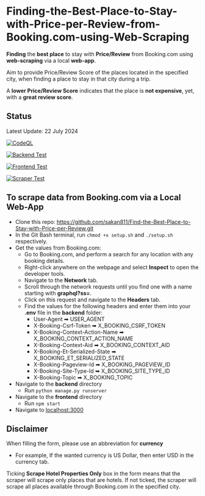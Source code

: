 # Finding-the-Best-Place-to-Stay-with-Price-per-Review-from-Booking.com-using-Web-Scraping
**Finding** the **best place** to stay with **Price/Review** from Booking.com using **web-scraping** via a local **web-app**.

Aim to provide Price/Review Score of the places located in the specified city,
when finding a place to stay in that city during a trip.  

A **lower Price/Review Score** indicates that the place is **not expensive**, yet, with a **great review score**.   

## Status
Latest Update: 22 July 2024

[![CodeQL](https://github.com/sakan811/Find-the-Best-Place-to-Stay-with-Price-per-Review/actions/workflows/codeql.yml/badge.svg)](https://github.com/sakan811/Find-the-Best-Place-to-Stay-with-Price-per-Review/actions/workflows/codeql.yml)  

[![Backend Test](https://github.com/sakan811/Find-the-Best-Place-to-Stay-with-Price-per-Review/actions/workflows/backend-test.yml/badge.svg)](https://github.com/sakan811/Find-the-Best-Place-to-Stay-with-Price-per-Review/actions/workflows/backend-test.yml)

[![Frontend Test](https://github.com/sakan811/Find-the-Best-Place-to-Stay-with-Price-per-Review/actions/workflows/frontend-test.yml/badge.svg)](https://github.com/sakan811/Find-the-Best-Place-to-Stay-with-Price-per-Review/actions/workflows/frontend-test.yml)

[![Scraper Test](https://github.com/sakan811/Find-the-Best-Place-to-Stay-with-Price-per-Review/actions/workflows/scraper-test.yml/badge.svg)](https://github.com/sakan811/Find-the-Best-Place-to-Stay-with-Price-per-Review/actions/workflows/scraper-test.yml)

## To scrape data from Booking.com via a Local Web-App
- Clone this repo: https://github.com/sakan811/Find-the-Best-Place-to-Stay-with-Price-per-Review.git
- In the Git Bash terminal, run ```chmod +x setup.sh``` and ```./setup.sh``` respectively.
- Get the values from Booking.com:
  - Go to Booking.com, and perform a search for any location with any booking details.
  - Right-click anywhere on the webpage and select **Inspect** to open the developer tools.
  - Navigate to the **Network** tab.
  - Scroll through the network requests until you find one with a name starting with **graphql?ss=**.
  - Click on this request and navigate to the **Headers** tab.
  - Find the values for the following headers and enter them into your **.env** file in the **backend** folder:
    - User-Agent ➡ USER_AGENT
    - X-Booking-Csrf-Token ➡ X_BOOKING_CSRF_TOKEN
    - X-Booking-Context-Action-Name ➡ X_BOOKING_CONTEXT_ACTION_NAME
    - X-Booking-Context-Aid ➡ X_BOOKING_CONTEXT_AID
    - X-Booking-Et-Serialized-State ➡ X_BOOKING_ET_SERIALIZED_STATE
    - X-Booking-Pageview-Id ➡ X_BOOKING_PAGEVIEW_ID
    - X-Booking-Site-Type-Id ➡ X_BOOKING_SITE_TYPE_ID
    - X-Booking-Topic ➡ X_BOOKING_TOPIC
- Navigate to the **backend** directory
  - Run ```python manage.py runserver```
- Navigate to the **frontend** directory
  - Run ```npm start```
- Navigate to [localhost:3000](http://localhost:3000)

## Disclaimer
When filling the form, please use an abbreviation for **currency**
- For example, If the wanted currency is US Dollar, then enter USD in the currency tab.

Ticking **Scrape Hotel Properties Only** box in the form means that the scraper will scrape only places that are hotels.
If not ticked, the scraper will scrape all places available through Booking.com in the specified city.